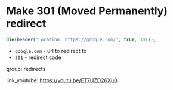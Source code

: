 # Make 301 (Moved Permanently) redirect

```php
die(header('Location: https://google.com/', true, 301));
```

- `google.com` - url to redirect to
- `301` - redirect code

group: redirects


link_youtube: https://youtu.be/ET7UZD26Xu0
